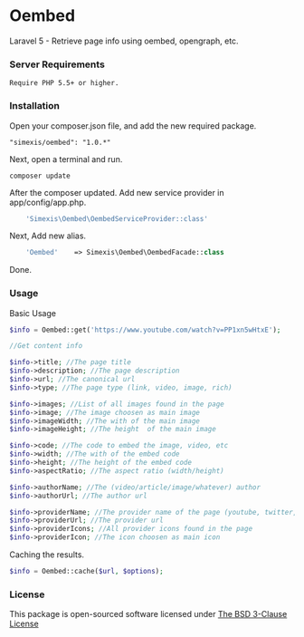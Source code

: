 Oembed
======

Laravel 5 - Retrieve page info using oembed, opengraph, etc.

### Server Requirements

    Require PHP 5.5+ or higher.

### Installation

Open your composer.json file, and add the new required package.

    "simexis/oembed": "1.0.*"

Next, open a terminal and run.

    composer update

After the composer updated. Add new service provider in app/config/app.php.

```php
    'Simexis\Oembed\OembedServiceProvider::class'
```

Next, Add new alias.

```php
    'Oembed'    => Simexis\Oembed\OembedFacade::class
```

Done.

### Usage

Basic Usage

```php
$info = Oembed::get('https://www.youtube.com/watch?v=PP1xn5wHtxE');

//Get content info

$info->title; //The page title
$info->description; //The page description
$info->url; //The canonical url
$info->type; //The page type (link, video, image, rich)

$info->images; //List of all images found in the page
$info->image; //The image choosen as main image
$info->imageWidth; //The with of the main image
$info->imageHeight; //The height  of the main image

$info->code; //The code to embed the image, video, etc
$info->width; //The with of the embed code
$info->height; //The height of the embed code
$info->aspectRatio; //The aspect ratio (width/height)

$info->authorName; //The (video/article/image/whatever) author 
$info->authorUrl; //The author url

$info->providerName; //The provider name of the page (youtube, twitter, instagram, etc)
$info->providerUrl; //The provider url
$info->providerIcons; //All provider icons found in the page
$info->providerIcon; //The icon choosen as main icon
```

Caching the results.

```php
$info = Oembed::cache($url, $options);
```

### License

This package is open-sourced software licensed under [The BSD 3-Clause License](http://opensource.org/licenses/BSD-3-Clause)
